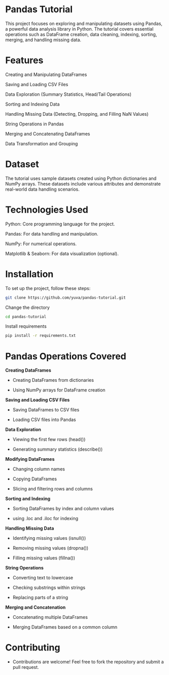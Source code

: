 # Pandas Tutorial

This project focuses on exploring and manipulating datasets using Pandas, a powerful data analysis library in Python. The tutorial covers essential operations such as DataFrame creation, data cleaning, indexing, sorting, merging, and handling missing data.

# Features
Creating and Manipulating DataFrames

Saving and Loading CSV Files

Data Exploration (Summary Statistics, Head/Tail Operations)

Sorting and Indexing Data

Handling Missing Data (Detecting, Dropping, and Filling NaN Values)

String Operations in Pandas

Merging and Concatenating DataFrames

Data Transformation and Grouping

# Dataset

The tutorial uses sample datasets created using Python dictionaries and NumPy arrays. These datasets include various attributes and demonstrate real-world data handling scenarios.

# Technologies Used

Python: Core programming language for the project.

Pandas: For data handling and manipulation.

NumPy: For numerical operations.

Matplotlib & Seaborn: For data visualization (optional).

# Installation

To set up the project, follow these steps:

```bash
git clone https://github.com/yuva/pandas-tutorial.git
```
Change the directory

```bash
cd pandas-tutorial
```

Install requirements

```bash
pip install -r requirements.txt
```

# Pandas Operations Covered

**Creating DataFrames**

* Creating DataFrames from dictionaries

* Using NumPy arrays for DataFrame creation

**Saving and Loading CSV Files**

* Saving DataFrames to CSV files

* Loading CSV files into Pandas

**Data Exploration**

* Viewing the first few rows (head())

* Generating summary statistics (describe())

**Modifying DataFrames**

* Changing column names

* Copying DataFrames

* Slicing and filtering rows and columns

**Sorting and Indexing**

* Sorting DataFrames by index and column values

* using .loc and .iloc for indexing 

**Handling Missing Data**

* Identifying missing values (isnull())

* Removing missing values (dropna())

* Filling missing values (fillna())

**String Operations**

* Converting text to lowercase

* Checking substrings within strings

* Replacing parts of a string

**Merging and Concatenation**

* Concatenating multiple DataFrames

* Merging DataFrames based on a common column

# Contributing

* Contributions are welcome! Feel free to fork the repository and submit a pull request.




